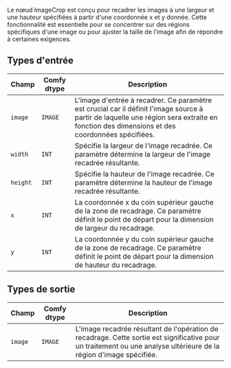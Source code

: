 Le nœud ImageCrop est conçu pour recadrer les images à une largeur et une hauteur spécifiées à partir d'une coordonnée x et y donnée. Cette fonctionnalité est essentielle pour se concentrer sur des régions spécifiques d'une image ou pour ajuster la taille de l'image afin de répondre à certaines exigences.

## Types d'entrée

| Champ | Comfy dtype | Description                                                                                   |
|-------|-------------|-----------------------------------------------------------------------------------------------|
| `image` | `IMAGE` | L'image d'entrée à recadrer. Ce paramètre est crucial car il définit l'image source à partir de laquelle une région sera extraite en fonction des dimensions et des coordonnées spécifiées. |
| `width` | `INT` | Spécifie la largeur de l'image recadrée. Ce paramètre détermine la largeur de l'image recadrée résultante. |
| `height` | `INT` | Spécifie la hauteur de l'image recadrée. Ce paramètre détermine la hauteur de l'image recadrée résultante. |
| `x` | `INT` | La coordonnée x du coin supérieur gauche de la zone de recadrage. Ce paramètre définit le point de départ pour la dimension de largeur du recadrage. |
| `y` | `INT` | La coordonnée y du coin supérieur gauche de la zone de recadrage. Ce paramètre définit le point de départ pour la dimension de hauteur du recadrage. |

## Types de sortie

| Champ | Comfy dtype | Description                                                                   |
|-------|-------------|-------------------------------------------------------------------------------|
| `image` | `IMAGE` | L'image recadrée résultant de l'opération de recadrage. Cette sortie est significative pour un traitement ou une analyse ultérieure de la région d'image spécifiée. |